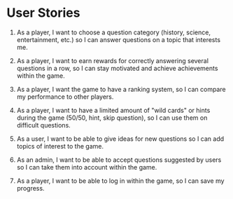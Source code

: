 # User Stories 
1. As a player, I want to choose a question category (history, science, entertainment, etc.) so I can answer questions on a topic that interests me.

2. As a player, I want to earn rewards for correctly answering several questions in a row, so I can stay motivated and achieve achievements within the game.

3. As a player, I want the game to have a ranking system, so I can compare my performance to other players.

4. As a player, I want to have a limited amount of "wild cards" or hints during the game (50/50, hint, skip question), so I can use them on difficult questions.

5. As a user, I want to be able to give ideas for new questions so I can add topics of interest to the game.

6. As an admin, I want to be able to accept questions suggested by users so I can take them into account within the game.

7. As a player, I want to be able to log in within the game, so I can save my progress.

